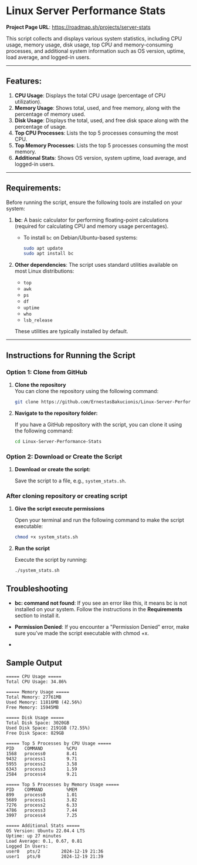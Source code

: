 # Linux Server Performance Stats
**Project Page URL**: https://roadmap.sh/projects/server-stats

This script collects and displays various system statistics, including CPU usage, memory usage, disk usage, top CPU and memory-consuming processes, and additional system information such as OS version, uptime, load average, and logged-in users.

---

## Features:

1. **CPU Usage**: Displays the total CPU usage (percentage of CPU utilization).
2. **Memory Usage**: Shows total, used, and free memory, along with the percentage of memory used.
3. **Disk Usage**: Displays the total, used, and free disk space along with the percentage of usage.
4. **Top CPU Processes**: Lists the top 5 processes consuming the most CPU.
5. **Top Memory Processes**: Lists the top 5 processes consuming the most memory.
6. **Additional Stats**: Shows OS version, system uptime, load average, and logged-in users.

---

## Requirements:

Before running the script, ensure the following tools are installed on your system:

1. **bc**: A basic calculator for performing floating-point calculations (required for calculating CPU and memory usage percentages).
   - To install `bc` on Debian/Ubuntu-based systems:
     ```bash
     sudo apt update
     sudo apt install bc
     ```

2. **Other dependencies**: The script uses standard utilities available on most Linux distributions:
   - `top`
   - `awk`
   - `ps`
   - `df`
   - `uptime`
   - `who`
   - `lsb_release`
   
   These utilities are typically installed by default.

---

## Instructions for Running the Script

### **Option 1: Clone from GitHub**

1. **Clone the repository**  
   You can clone the repository using the following command:
   ```bash
   git clone https://github.com/ErnestasBakucionis/Linux-Server-Performance-Stats.git
   ```

2. **Navigate to the repository folder:**

   If you have a GitHub repository with the script, you can clone it using the following command:
   ```bash
   cd Linux-Server-Performance-Stats
   ```

### **Option 2: Download or Create the Script**

1. **Download or create the script:**

   Save the script to a file, e.g., `system_stats.sh`.

### **After cloning repository or creating script**

1. **Give the script execute permissions**

   Open your terminal and run the following command to make the script executable:
   ```bash
   chmod +x system_stats.sh
   ```

2. **Run the script**

   Execute the script by running:
   ```bash
   ./system_stats.sh
   ```

## **Troubleshooting** ##

*   **bc: command not found**: If you see an error like this, it means bc is not installed on your system. Follow the instructions in the **Requirements** section to install it.
    
*   **Permission Denied**: If you encounter a "Permission Denied" error, make sure you’ve made the script executable with chmod +x.
*   

## **Sample Output** ##
```shell
===== CPU Usage =====
Total CPU Usage: 34.86%

===== Memory Usage =====
Total Memory: 27761MB
Used Memory: 11816MB (42.56%)
Free Memory: 15945MB

===== Disk Usage =====
Total Disk Space: 3020GB
Used Disk Space: 2191GB (72.55%)
Free Disk Space: 829GB

===== Top 5 Processes by CPU Usage =====
PID    COMMAND         %CPU
1568   process0        8.41
9432   process1        9.71
5955   process2        3.58
6343   process3        1.59
2584   process4        9.21

===== Top 5 Processes by Memory Usage =====
PID    COMMAND         %MEM
899    process0        1.01
5689   process1        3.82
7276   process2        6.33
4786   process3        7.44
3997   process4        7.25

===== Additional Stats =====
OS Version: Ubuntu 22.04.4 LTS
Uptime: up 27 minutes
Load Average: 0.1, 0.67, 0.81
Logged In Users:
user0   pts/2        2024-12-19 21:36
user1   pts/0        2024-12-19 21:39
```
